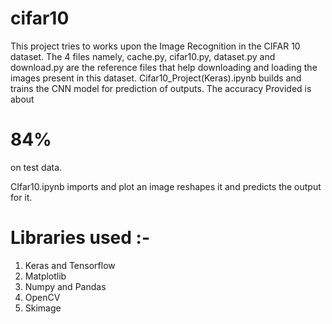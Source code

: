 # cifar10
This project tries to works upon the Image Recognition in the CIFAR 10 dataset. 
The 4 files namely, cache.py, cifar10.py, dataset.py and download.py are the reference files that help downloading and loading the images present in this dataset.
Cifar10_Project(Keras).ipynb builds and trains the CNN model for prediction of outputs. The accuracy Provided is about
# 84%
on test data.

CIfar10.ipynb imports and plot an image reshapes it and predicts the output for it.

# Libraries used :-
1) Keras and Tensorflow
2) Matplotlib
3) Numpy and Pandas
4) OpenCV
5) Skimage
